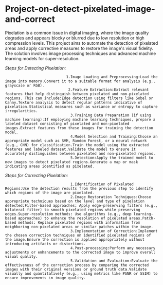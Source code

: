 # Project-on-detect-pixelated-image-and-correct
Pixelation is a common issue in digital imaging, where the image quality degrades and appears blocky or blurred due to low resolution or high compression levels. This project aims to automate the detection of pixelated areas and apply corrective measures to restore the image's visual fidelity. The solution involves image processing techniques and advanced machine learning models for super-resolution.

*Steps for Detecting Pixelation:*

                                1.Image Loading and Preprocessing:Load the image into memory.Convert it to a suitable format for analysis (e.g., grayscale or RGB).
                                 2.Feature Extraction:Extract relevant features that help distinguish between pixelated and non-pixelated regions. This can include:Edge detection using filters like Sobel or Canny.Texture analysis to detect regular patterns indicative of pixelation.Statistical measures such as variance or entropy to capture irregularities.
                                  3.Training Data Preparation (if using machine learning):If employing machine learning techniques, prepare a labeled dataset consisting of pixelated and non-pixelated images.Extract features from these images for training the detection model.
                                  4.Model Selection and Training:Choose an appropriate model such as SVM, Random Forest, or a neural network (e.g., CNN) for classification.Train the model using the extracted features and labeled dataset.Validate the model to ensure it accurately distinguishes between pixelated and non-pixelated regions.
                                  5.Detection:Apply the trained model to new images to detect pixelated regions.Generate a map or mask indicating areas identified as pixelated.
                                  
*Steps for Correcting Pixelation:*

                                  1.Identification of Pixelated Regions:Use the detection results from the previous step to identify which regions of the image are pixelated.
                                  2.Image Restoration Techniques:Choose appropriate techniques based on the level and type of pixelation detected:Filter-based approaches: Apply edge-preserving filters (e.g., bilateral filter) to smooth pixelated regions while preserving edges.Super-resolution methods: Use algorithms (e.g., deep learning-based approaches) to enhance the resolution of pixelated areas.Patch-based methods: Replace pixelated regions with information from neighboring non-pixelated areas or similar patches within the image.
                                  3.Implementation of Correction:Implement the chosen correction techniques on identified pixelated regions of the image.Ensure the correction is applied appropriately without introducing artifacts or distortions.
                                  4.Post-processing:Perform any necessary adjustments or enhancements to the corrected image to improve overall visual quality.
                                  5.Validation and Evaluation:Evaluate the effectiveness of the correction process by comparing the corrected images with their original versions or ground truth data.Validate visually and quantitatively (e.g., using metrics like PSNR or SSIM) to ensure improvements in image quality.
